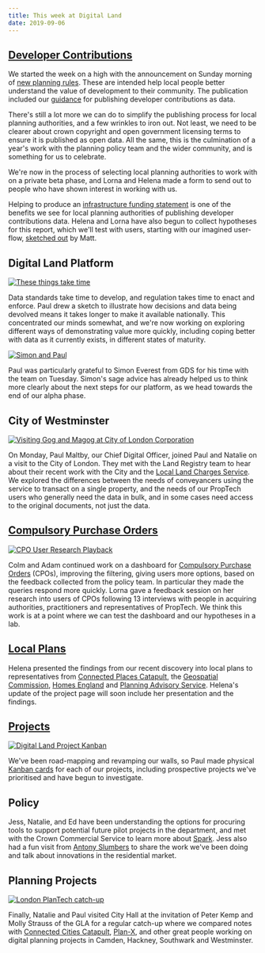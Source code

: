 ```yaml
---
title: This week at Digital Land
date: 2019-09-06
---
```


## [Developer Contributions](https://digital-land.github.io/project/developer-contributions/)
We started the week on a high with the announcement on Sunday morning of [new planning rules](https://www.gov.uk/government/news/communities-to-see-how-housing-developers-cash-benefits-them-thanks-to-new-planning-rules). These are intended help local people better understand the value of development to their community. The publication included our [guidance](https://www.gov.uk/guidance/publish-your-developer-contributions-data) for publishing developer contributions as data.

There's still a lot more we can do to simplify the publishing process for local planning authorities, and a few wrinkles to iron out. Not least, we need to be clearer about crown copyright and open government licensing terms to ensure it is published as open data. All the same, this is the culmination of a year's work with the planning policy team and the wider community, and is something for us to celebrate.

We're now in the process of selecting local planning authorities to work with on a private beta phase, and Lorna and Helena made a form to send out to people who have shown interest in working with us.

Helping to produce an [infrastructure funding statement](https://www.gov.uk/guidance/community-infrastructure-levy#para17) is one of the benefits we see for local planning authorities of publishing developer contributions data. Helena and Lorna have also begun to collect hypotheses for this report, which we'll test with users, starting with our imagined user-flow, [sketched out](https://drive.google.com/file/d/1qZkIBw0-a-_Tr-dwaikqBDGdLmQjtisP/edit) by Matt.

## Digital Land Platform
<a href="https://www.flickr.com/photos/psd/48671872277/in/dateposted-public/" title="These things take time"><img src="https://live.staticflickr.com/65535/48671872277_5304e4f87d_b.jpg" alt="These things take time"></a>

Data standards take time to develop, and regulation takes time to enact and enforce. Paul drew a sketch to illustrate how decisions and data being devolved means it takes longer to make it available nationally. This concentrated our minds somewhat, and we're now working on exploring different ways of demonstrating value more quickly, including coping better with data as it currently exists, in different states of maturity.

<a href="https://www.flickr.com/photos/psd/48711999543/in/dateposted/" title="Simon and Paul"><img src="https://live.staticflickr.com/65535/48711999543_4746170149_b.jpg" alt="Simon and Paul"></a>

Paul was particularly grateful to Simon Everest from GDS for his time with the team on Tuesday. Simon's sage advice has already helped us to think more clearly about the next steps for our platform, as we head towards the end of our alpha phase. 

## City of Westminster
<a href="https://www.flickr.com/photos/psd/48664779481/in/dateposted-public/" title="Visiting Gog and Magog at City of London Corporation"><img src="https://live.staticflickr.com/65535/48664779481_9a29c24234_b.jpg" alt="Visiting Gog and Magog at City of London Corporation"></a>

On Monday, Paul Maltby, our Chief Digital Officer, joined Paul and Natalie on a visit to the City of London. They met with the Land Registry team to hear about their recent work with the City and the <a href="https://search-local-land-charges.service.gov.uk/">Local Land Charges Service</a>. We explored the differences between the needs of conveyancers using the service to transact on a single property, and the needs of our PropTech users who generally need the data in bulk, and in some cases need access to the original documents, not just the data.

## [Compulsory Purchase Orders](https://digital-land.github.io/project/compulsory-purchase-orders/)
<a href="https://www.flickr.com/photos/psd/48678977177/in/dateposted/" title="CPO User Research Playback"><img src="https://live.staticflickr.com/65535/48678977177_7f300f3483_b.jpg" alt="CPO User Research Playback"></a>

Colm and Adam continued work on a dashboard for [Compulsory Purchase Orders](https://digital-land.github.io/project/compulsory-purchase-orders/) (CPOs), improving the filtering, giving users more options, based on the feedback collected from the policy team. In particular they made the queries respond more quickly.  Lorna gave a feedback session on her research into users of CPOs following 13 interviews with people in acquiring authorities, practitioners and representatives of PropTech. We think this work is at a point where we can test the dashboard and our hypotheses in a lab.

## [Local Plans](https://digital-land.github.io/project/local-plans/)
Helena presented the findings from our recent discovery into local plans to representatives from [Connected Places Catapult](https://futurecities.catapult.org.uk/), the [Geospatial Commission](https://www.gov.uk/government/organisations/geospatial-commission), [Homes England](https://www.gov.uk/government/organisations/homes-england) and [Planning Advisory Service](https://local.gov.uk/pas). Helena's update of the project page will soon include her presentation and the findings.

## [Projects](https://digital-land.github.io/project/)
<a href="https://www.flickr.com/photos/psd/48665085338/in/dateposted-public/" title="Kanban"><img src="https://live.staticflickr.com/65535/48665085338_cfec8d7774_b.jpg" alt="Digital Land Project Kanban"></a>

We've been road-mapping and revamping our walls, so Paul made physical [Kanban cards](https://digital-land.github.io/project-kanban-cards/) for each of our projects, including prospective projects we've prioritised and have begun to investigate.

## Policy
Jess, Natalie, and Ed have been understanding the options for procuring tools to support potential future pilot projects in the department, and met with the Crown Commercial Service to learn more about [Spark](https://www.crowncommercial.gov.uk/agreements/RM6094). Jess also had a fun visit from [Antony Slumbers](https://twitter.com/antonyslumbers) to share the work we've been doing and talk about innovations in the residential market.

## Planning Projects
<a href="https://www.flickr.com/photos/psd/48688284732/in/dateposted-public/" title="London PlanTech catch-up"><img src="https://live.staticflickr.com/65535/48688284732_c9bb8d1bd9_b.jpg" alt="London PlanTech catch-up"></a>

Finally, Natalie and Paul visited City Hall at the invitation of Peter Kemp and Molly Strauss of the GLA for a regular catch-up where we compared notes with [Connected Cities Catapult](https://futurecities.catapult.org.uk/), [Plan-X](https://www.planx.uk/), and other great people working on digital planning projects in Camden, Hackney, Southwark and Westminster.
